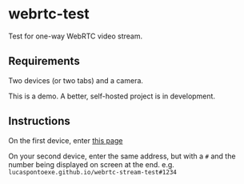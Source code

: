 # webrtc-test

Test for one-way WebRTC video stream.

## Requirements

Two devices (or two tabs) and a camera.

This is a demo. A better, self-hosted project is in development.

## Instructions

On the first device, enter [this page](lucaspontoexe.github.io/webrtc-stream-test/) 

On your second device, enter the same address, but with a ```#``` and the number being displayed on screen at the end.
e.g. ```lucaspontoexe.github.io/webrtc-stream-test#1234```

